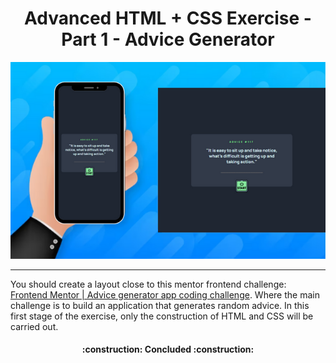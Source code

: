 <h1 align="center">Advanced HTML + CSS Exercise - Part 1 - Advice Generator</h1>

<div align="center">
    <img src="https://github.com/FlaNoronha/14-advice-generator/blob/main/design/Banner.png" alt="Banner demonstrativo do projeto em duas telas diferentes">
</div>

<hr> 
<p>You should create a layout close to this mentor frontend challenge: <a href="https://www.frontendmentor.io/challenges/advice-generator-app-QdUG-13db">Frontend Mentor | Advice generator app coding challenge</a>. Where the main challenge is to build an application that generates random advice. In this first stage of the exercise, only the construction of HTML and CSS will be carried out.</p>



<h4 align="center"> 
    :construction:  Concluded  :construction:
</h4>
